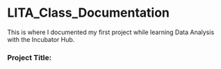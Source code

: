 # LITA_Class_Documentation
This is where I documented my first project while learning Data Analysis with the Incubator Hub.

### Project Title:
